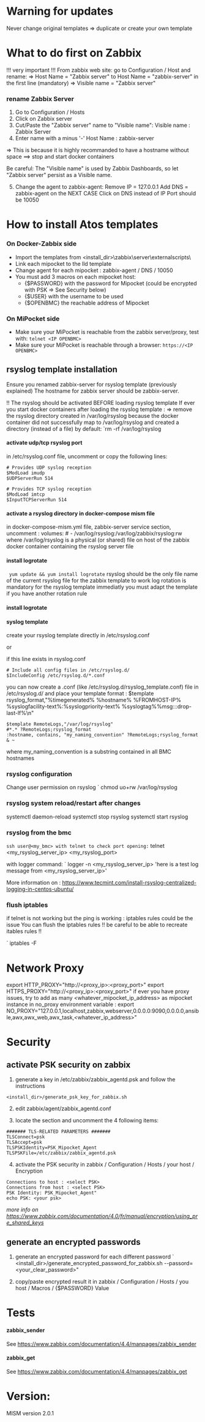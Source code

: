 Warning for updates
=================== 
Never change original templates => duplicate or create your own template

What to do first on Zabbix
==========================

!!! very important !!!
From zabbix web site: go to Configuration / Host and rename:
=> Host Name = "Zabbix server" to Host Name = "zabbix-server" in the first line (mandatory)
=> Visible name = "Zabbix server"

### rename Zabbix Server
1. Go to Configuration / Hosts
2. Click on Zabbix server
3. Cut/Paste the "Zabbix server" name to "Visible name":
Visible name : Zabbix Server
4. Enter name with a minus '-'
Host Name    : zabbix-server

=> This is because it is highly recommanded to have a hostname without space
==> stop and start docker containers

Be careful: The "Visible name" is used by Zabbix Dashboards, so let "Zabbix server" persist as a Visible name.

5. Change the agent to zabbix-agent:
Remove IP = 127.0.0.1 
Add DNS = zabbix-agent on the NEXT CASE
Click on DNS instead of IP
Port should be 10050

How to install Atos templates
=============================
### On Docker-Zabbix side

  - Import the templates from <install_dir>\zabbix\server\externalscripts\
  - Link each mipocket to the lld template
  - Change agent for each mipocket : zabbix-agent / DNS / 10050
  - You must add 3 macros on each mipocket host:
    * {$PASSWORD} with the password for Mipocket (could be encrypted with PSK => See Security below)
    * {$USER} with the username to be used
    * {$OPENBMC} the reachable address of Mipocket

### On MiPocket side
  - Make sure your MiPocket is reachable from the zabbix server/proxy, test with: `telnet <IP OPENBMC>`
  - Make sure your MiPocket is reachable through a browser: `https://<IP OPENBMC>`

## rsyslog template installation
Ensure you renamed zabbix-server for rsyslog template (previously explained)
The hostname for zabbix server should be zabbix-server.

!! The rsyslog should be activated BEFORE loading rsyslog template
If ever you start docker containers after loading the rsyslog template : 
=> remove the rsyslog directory created in /var/log/rsyslog because the docker container did not successfully map to /var/log/rsyslog and created a directory (instead of a file) by default:
`rm -rf /var/log/rsyslog

#### activate udp/tcp rsyslog port
in /etc/rsyslog.conf file, uncomment or copy the following lines:
```
# Provides UDP syslog reception
$ModLoad imudp
$UDPServerRun 514

# Provides TCP syslog reception
$ModLoad imtcp
$InputTCPServerRun 514
```

#### activate a rsyslog directory in docker-compose mism file
in docker-compose-mism.yml file, zabbix-server service section, uncomment :
    volumes:
       # - /var/log/rsyslog:/var/log/zabbix/rsyslog:rw
where /var/log/rsyslog is a physical (or shared) file on host of the zabbix docker container containing the rsyslog server file

#### install logrotate
` yum update && yum install logrotate`
rsyslog should be the only file name of the current rsyslog file for the zabbix template to work
log rotation is mandatory for the rsyslog template immediatly
you must adapt the template if you have another rotation rule

#### install logrotate

#### syslog template
create your rsyslog template directly in /etc/rsyslog.conf 

or
 
if this line exists in rsyslog.conf
```
# Include all config files in /etc/rsyslog.d/
$IncludeConfig /etc/rsyslog.d/*.conf
```
you can now create a .conf (like /etc/rsyslog.d/rsyslog_template.conf) file in /etc/rsyslog.d/ and place your template format :
$template rsyslog_format,"%timegenerated% %hostname% %FROMHOST-IP% %syslogfacility-text%:%syslogpriority-text% %syslogtag%%msg:::drop-last-lf%\n"

```
$template RemoteLogs,"/var/log/rsyslog"
#*.* ?RemoteLogs;rsyslog_format
:hostname, contains, "my_naming_convention"	?RemoteLogs;rsyslog_format
& ~
```
where my_naming_convention is a substring contained in all BMC hostnames

### rsyslog configuration
Change user permission on rsyslog
` chmod uo+rw /var/log/rsyslog

### rsyslog system reload/restart after changes

systemctl daemon-reload
systemctl stop rsyslog
systemctl start rsyslog

### rsyslog from the bmc 
` ssh user@<my_bmc>
with telnet to check port opening:
` telnet <my_rsyslog_server_ip> <my_rsyslog_port>

with logger command:
` logger -n <my_rsyslog_server_ip> 'here is a test log message from <my_rsyslog_server_ip>'

More information on : https://www.tecmint.com/install-rsyslog-centralized-logging-in-centos-ubuntu/

### flush iptables
if telnet is not working but the ping is working : iptables rules could be the issue
You can flush the iptables rules 
!! be careful to be able to recreate itables rules !!

` iptables -F

# Network Proxy
export HTTP_PROXY="http://<proxy_ip>:<proxy_port>"
export HTTPS_PROXY="http://<proxy_ip>:<proxy_port>"
if ever you have proxy issues, try to add as many <whatever_mipocket_ip_address> as mipocket instance in no_proxy environment variable :
export NO_PROXY="127.0.0.1,localhost,zabbix,webserver,0.0.0.0:9090,0.0.0.0,ansible,awx,awx_web,awx_task,<whatever_ip_address>"

# Security
## activate PSK security on zabbix
1. generate a key in /etc/zabbix/zabbix_agentd.psk and follow the instructions
```
<install_dir>/generate_psk_key_for_zabbix.sh
```

2. edit zabbix/agent/zabbix_agentd.conf

3. locate the section and uncomment the 4 following items:
```
####### TLS-RELATED PARAMETERS #######
TLSConnect=psk
TLSAccept=psk
TLSPSKIdentity=PSK_Mipocket_Agent
TLSPSKFile=/etc/zabbix/zabbix_agentd.psk
```

4. activate the PSK security in zabbix / Configuration / Hosts / your host / Encryption
```
Connections to host : <select PSK>
Connections from host : <select PSK>
PSK Identity: PSK_Mipocket_Agent"
echo PSK: <your psk>
```

*more info on https://www.zabbix.com/documentation/4.0/fr/manual/encryption/using_pre_shared_keys*

## generate an encrypted passwords
1. generate an encrypted password for each different password 
` <install_dir>/generate_encrypted_password_for_zabbix.sh --passord=<your_clear_password>"

2. copy/paste encrypted result it in zabbix / Configuration / Hosts / you host / Macros / {$PASSWORD} Value

# Tests
#### zabbix_sender
See https://www.zabbix.com/documentation/4.4/manpages/zabbix_sender
#### zabbix_get
See https://www.zabbix.com/documentation/4.4/manpages/zabbix_get

Version:
========
MISM version 2.0.1
